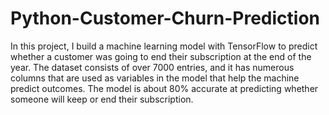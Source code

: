# Python-Customer-Churn-Prediction

In this project, I build a machine learning model with TensorFlow to predict whether a customer was going to end their subscription at the end of the year. The dataset consists of over 7000 entries, and it has numerous columns that are used as variables in the model that help the machine predict outcomes. The model is about 80% accurate at predicting whether someone will keep or end their subscription. 
